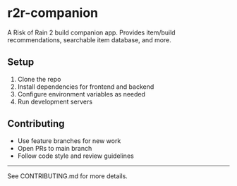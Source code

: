 # r2r-companion

A Risk of Rain 2 build companion app. Provides item/build recommendations, searchable item database, and more.

## Setup

1. Clone the repo
2. Install dependencies for frontend and backend
3. Configure environment variables as needed
4. Run development servers

## Contributing

- Use feature branches for new work
- Open PRs to main branch
- Follow code style and review guidelines

---

See CONTRIBUTING.md for more details.

